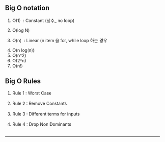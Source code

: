 <h2>Big O notation</h2>

<ol>
    <li>
        <p>O(1)&nbsp; : Constant (상수_ no loop)</p>
    </li>
    <li>
        <p>O(log N)</p>
    </li>
    <li>
        <p>O(n)&nbsp : Linear (n item 을 for, while loop 하는 경우</p>
    </li>
    <li>
        O(n log(n))
    </li>
    <li>
        O(n^2)
    </li>
    <li>
        O(2^n)
    </li>
    <li>
        O(n!)
    </li>
</ol>


<h2>Big O Rules</h2>

<ol>
    <li>
        Rule 1 : Worst Case
    </li><br/>
    <li>
        Rule 2 : Remove Constants
    </li><br/>
    <li>
        Rule 3 : Different terms for inputs
    </li><br/>
    <li>
        Rule 4 : Drop Non Dominants
    </li><br/>
</ol><hr/>
